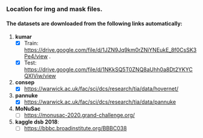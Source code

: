 ### Location for img and mask files.


#### The datasets are downloaded from the following links automatically:
1. **kumar**  
    * [x] Train: https://drive.google.com/file/d/1JZN9Jq9km0rZNiYNEukE_8f0CsSK3Pe4/view .   
    * [x] Test: https://drive.google.com/file/d/1NKkSQ5T0ZNQ8aUhh0a8Dt2YKYCQXIViw/view  
          
2. **consep** 
    * [x] https://warwick.ac.uk/fac/sci/dcs/research/tia/data/hovernet/

3. **pannuke** 
    * [x] https://warwick.ac.uk/fac/sci/dcs/research/tia/data/pannuke

4. **MoNuSac** 
    * [ ] https://monusac-2020.grand-challenge.org/

5. **kaggle dsb 2018**: 
    * [ ] https://bbbc.broadinstitute.org/BBBC038
